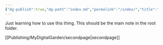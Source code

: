 ```yaml
---
{"dg-publish":true,"dg-path":"index.md","permalink":"/index/","title":"\"Testing My Digital Garden\"","tags":["gardenEntry"],"noteIcon":"","created":"2024-12-31T01:00:46.936-06:00","updated":"2024-12-31T04:36:11.611-06:00"}
---
```


Just learning how to use this thing. This should be the main note in the root folder.

[[Publishing/MyDigitalGarden/secondpage\|secondpage]]
